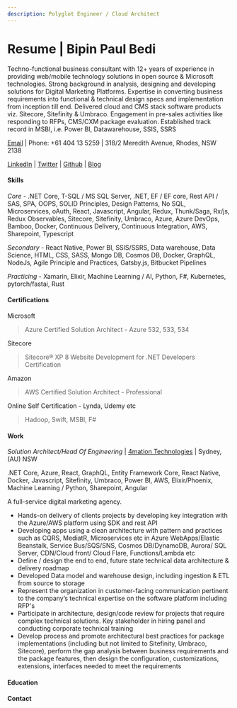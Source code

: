 ```yaml
---
description: Polyglot Engineer / Cloud Architect
---
```


# Resume \| Bipin Paul Bedi

Techno-functional business consultant with 12+ years of experience in providing web/mobile technology solutions in open source & Microsoft technologies. Strong background in analysis, designing and developing solutions for Digital Marketing Platforms. Expertise in converting business requirements into functional & technical design specs and implementation from inception till end. Delivered cloud and CMS stack software products viz. Sitecore, Sitefinity & Umbraco. Engagement in pre-sales activities like responding to RFPs, CMS/CXM package evaluation. Established track record in MSBI, i.e. Power BI, Datawarehouse, SSIS, SSRS

[Email](mailto:bipinpaulbedi@gmail.com) \| Phone: +61 404 13 5259 \| 318/2 Meredith Avenue, Rhodes, NSW 2138

[LinkedIn](www.linkedin.com/in/bipinpaulbedi) \| [Twitter](https://twitter.com/bipinpaulbedi) \| [Github](https://github.com/bipinpaulbedi) \| [Blog](https://www.bipinpaulbedi.com)

#### Skills

_Core_ - .NET Core, T-SQL / MS SQL Server, .NET, EF / EF core, Rest API / SAS, SPA, OOPS, SOLID Principles, Design Patterns, No SQL, Microservices, oAuth, React, Javascript, Angular, Redux, Thunk/Saga, Rx/js, Redux Observables, Sitecore, Sitefinity, Umbraco, Azure, Azure DevOps, Bamboo, Docker, Continuous Delivery, Continuous Integration, AWS, Sharepoint, Typescript

_Secondary_ - React Native, Power BI, SSIS/SSRS, Data warehouse, Data Science, HTML, CSS, SASS, Mongo DB, Cosmos DB, Docker, GraphQL, NodeJs, Agile Principle and Practices, Gatsby.js, Bitbucket Pipelines

_Practicing_ - Xamarin, Elixir, Machine Learning / AI, Python, F\#, Kubernetes, pytorch/fastai, Rust

#### Certifications

Microsoft

> Azure Certified Solution Architect - Azure 532, 533, 534

Sitecore

> Sitecore® XP 8 Website Development for .NET Developers Certification

Amazon

> AWS Certified Solution Architect - Professional

Online Self Certification - Lynda, Udemy etc

> Hadoop, Swift, MSBI, F\#

#### Work

_Solution Architect/Head Of Engineering_ \| [4mation Technologies](https://4mation.com.au) \| Sydney, \(AU\) NSW

.NET Core, Azure, React, GraphQL, Entity Framework Core, React Native, Docker, Javascript, Sitefinity, Umbraco, Power BI, AWS, Elixir/Phoenix, Machine Learning / Python, Sharepoint, Angular

A full-service digital marketing agency.

* Hands-on delivery of clients projects by developing key integration with the Azure/AWS platform using SDK and rest API
* Developing apps using a clean architecture with pattern and practices such as CQRS, MediatR, Microservices etc in Azure WebApps/Elastic Beanstalk, Service Bus/SQS/SNS, Cosmos DB/DynamoDB, Aurora/ SQL Server, CDN/Cloud front/ Cloud Flare, Functions/Lambda etc
* Define / design the end to end, future state technical data architecture & delivery roadmap
* Developed Data model and warehouse design, including ingestion & ETL from source to storage
* Represent the organization in customer-facing communication pertinent to the company’s technical expertise on the software platform including RFP's
* Participate in architecture, design/code review for projects that require complex technical solutions. Key stakeholder in hiring panel and conducting corporate technical training
* Develop process and promote architectural best practices for package implementations \(including but not limited to Sitefinity, Umbraco, Sitecore\), perform the gap analysis between business requirements and the package features, then design the configuration, customizations, extensions, interfaces needed to meet the requirements

#### Education

#### Contact



